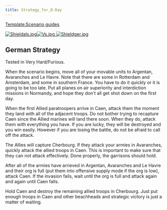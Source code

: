 ```yaml
---
title: Strategy_for_D-Day
---
```


[Template:Scenario guides](/wiki/index.php?title=Template:Scenario_guides&action=edit&redlink=1 "Template:Scenario guides (page does not exist)")

[![Shieldals.jpg](/images/5/57/Shieldals.jpg)](/wiki/File:Shieldals.jpg)[![Vs.jpg](/images/9/93/Vs.jpg) ](/wiki/File:Vs.jpg)[![Shieldger.jpg](/images/7/71/Shieldger.jpg)](/wiki/File:Shieldger.jpg)

## German Strategy

Tested in Very Hard/Furious.

When the scenario begins, move all of your movable units to Argentan, Avaranches and Le Havre. Note that there are some in Rotterdam and Amsterdam, and some in southern France. You have to do it quickly or it is going to be too late. Put all planes on air superiority and interdiction missions in Normandy, and hope they don't all get shot down on the first day.

When the first Allied paratroopers arrive in Caen, attack them the moment they land with all of the adjacent troops. Do not bother trying to recapture Caen since the Allied marines will land there soon. When they do, attack them with everything you have. If you are lucky, they will be destroyed and you win easily. However if you are losing the battle, do not be afraid to call off the attack.

The Allies will capture Cherbourg. If they attack your armies in Avaranches, quickly attack the allied troops in Caen. This is important to make sure that they can not attack effectively. Done properly, the garrisons should hold.

After all of the armies have arrieved in Argentan, Avaranches and Le Havre and their org is full (put them into offensive supply mode if the org is low), attack Caen. If the invasion fails, wait until the org is full and attack again and again until Caen falls.

Hold Caen and destroy the remaining allied troops in Cherbourg. Just put enough troops in Caen and other beachheads and strategic victory is just a matter of waiting.
